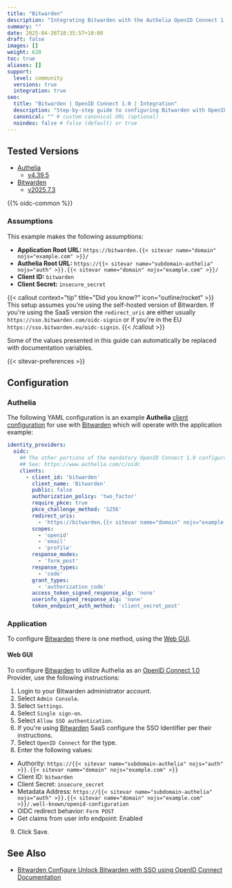 ```yaml
---
title: "Bitwarden"
description: "Integrating Bitwarden with the Authelia OpenID Connect 1.0 Provider."
summary: ""
date: 2025-04-26T18:35:57+10:00
draft: false
images: []
weight: 620
toc: true
aliases: []
support:
  level: community
  versions: true
  integration: true
seo:
  title: "Bitwarden | OpenID Connect 1.0 | Integration"
  description: "Step-by-step guide to configuring Bitwarden with OpenID Connect 1.0 for secure SSO. Enhance your login flow using Authelia’s modern identity management."
  canonical: "" # custom canonical URL (optional)
  noindex: false # false (default) or true
---
```


## Tested Versions

- [Authelia]
  - [v4.39.5](https://github.com/authelia/authelia/releases/tag/v4.39.5)
- [Bitwarden]
  - [v2025.7.3](https://github.com/bitwarden/server/releases/tag/v2025.7.3)

{{% oidc-common %}}

### Assumptions

This example makes the following assumptions:

- __Application Root URL:__ `https://bitwarden.{{< sitevar name="domain" nojs="example.com" >}}/`
- __Authelia Root URL:__ `https://{{< sitevar name="subdomain-authelia" nojs="auth" >}}.{{< sitevar name="domain" nojs="example.com" >}}/`
- __Client ID:__ `bitwarden`
- __Client Secret:__ `insecure_secret`

{{< callout context="tip" title="Did you know?" icon="outline/rocket" >}}
This setup assumes you're using the self-hosted version of Bitwarden. If you're using the SaaS version the `redirect_uris` are either
usually `https://sso.bitwarden.com/oidc-signin` or if you're in the EU `https://sso.bitwarden.eu/oidc-signin`.
{{< /callout >}}

Some of the values presented in this guide can automatically be replaced with documentation variables.

{{< sitevar-preferences >}}

## Configuration

### Authelia

The following YAML configuration is an example __Authelia__ [client configuration] for use with [Bitwarden] which will
operate with the application example:

```yaml {title="configuration.yml"}
identity_providers:
  oidc:
    ## The other portions of the mandatory OpenID Connect 1.0 configuration go here.
    ## See: https://www.authelia.com/c/oidc
    clients:
      - client_id: 'bitwarden'
        client_name: 'Bitwarden'
        public: false
        authorization_policy: 'two_factor'
        require_pkce: true
        pkce_challenge_method: 'S256'
        redirect_uris:
          - 'https://bitwarden.{{< sitevar name="domain" nojs="example.com" >}}/oidc-signin'
        scopes:
          - 'openid'
          - 'email'
          - 'profile'
        response_modes:
          - 'form_post'
        response_types:
          - 'code'
        grant_types:
          - 'authorization_code'
        access_token_signed_response_alg: 'none'
        userinfo_signed_response_alg: 'none'
        token_endpoint_auth_method: 'client_secret_post'
```

### Application

To configure [Bitwarden] there is one method, using the [Web GUI](#web-gui).

#### Web GUI

To configure [Bitwarden] to utilize Authelia as an [OpenID Connect 1.0] Provider, use the following instructions:

1. Login to your Bitwarden administrator account.
2. Select `Admin Console`.
3. Select `Settings`.
4. Select `Single sign-on`.
5. Select `Allow SSO authentication`.
6. If you're using [Bitwarden] SaaS configure the SSO Identifier per their instructions.
7. Select `OpenID Connect` for the type.
8. Enter the following values:
  - Authority: `https://{{< sitevar name="subdomain-authelia" nojs="auth" >}}.{{< sitevar name="domain" nojs="example.com" >}}`
  - Client ID: `bitwarden`
  - Client Secret: `insecure_secret`
  - Metadata Address: `https://{{< sitevar name="subdomain-authelia" nojs="auth" >}}.{{< sitevar name="domain" nojs="example.com" >}}/.well-known/openid-configuration`
  - OIDC redirect behavior: `Form POST`
  - Get claims from user info endpoint: Enabled
9. Click Save.

## See Also

- [Bitwarden Configure Unlock Bitwarden with SSO using OpenID Connect Documentation](https://support.bitwarden.com/sso-configure-generic/)

[Authelia]: https://www.authelia.com
[Bitwarden]: https://bitwarden.com/
[OpenID Connect 1.0]: ../../../openid-connect/introduction.md
[client configuration]: ../../../../configuration/identity-providers/openid-connect/clients.md
